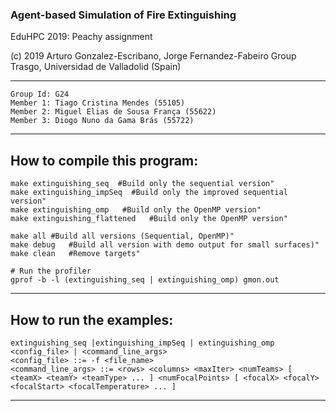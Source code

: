 ### Agent-based Simulation of Fire Extinguishing

EduHPC 2019: Peachy assignment

(c) 2019 Arturo Gonzalez-Escribano, Jorge Fernandez-Fabeiro
Group Trasgo, Universidad de Valladolid (Spain)

--------------------------------------------------------------

    Group Id: G24
    Member 1: Tiago Cristina Mendes (55105)
    Member 2: Miguel Elias de Sousa França (55622)
    Member 3: Diogo Nuno da Gama Brás (55722)

--------------------------------------------------------------

How to compile this program:
--------------------------------------------------------------

    make extinguishing_seq  #Build only the sequential version"
    make extinguishing_impSeq  #Build only the improved sequential version"
    make extinguishing_omp   #Build only the OpenMP version"
    make extinguishing_flattened   #Build only the OpenMP version"
    
    make all #Build all versions (Sequential, OpenMP)"
    make debug   #Build all version with demo output for small surfaces)"
    make clean   #Remove targets"

    # Run the profiler
    gprof -b -l (extinguishing_seq | extinguishing_omp) gmon.out

--------------------------------------------------------------

How to run the examples:
--------------------------------------------------------------

    extinguishing_seq |extinguishing_impSeq | extinguishing_omp <config_file> | <command_line_args>
    <config_file> ::= -f <file_name>
    <command_line_args> ::= <rows> <columns> <maxIter> <numTeams> [ <teamX> <teamY> <teamType> ... ] <numFocalPoints> [ <focalX> <focalY> <focalStart> <focalTemperature> ... ]

--------------------------------------------------------------
